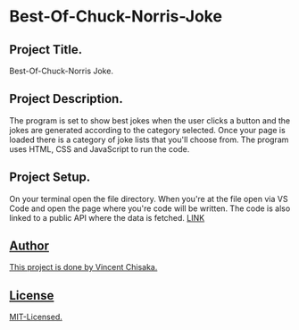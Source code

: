 # Best-Of-Chuck-Norris-Joke

## Project Title.
Best-Of-Chuck-Norris Joke.

## Project Description.
The program is set to show best jokes when the user clicks a button and the jokes are generated according to the category selected.
Once your page is loaded there is a category of joke lists that you'll choose from. The program uses HTML, CSS and JavaScript to run the code.

## Project Setup.
On your terminal open the file directory. When you're at the file open via VS Code and open the page where you're code will be written. The code is also linked to a public API where the data is fetched.
 <a href="https://vincentchisaka.github.io/Best-Of-Chuck-Norris-Joke/">LINK

## Author
This project is done by Vincent Chisaka.

## License
MIT-Licensed.
